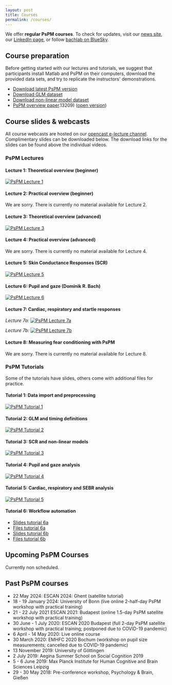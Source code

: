 ```yaml
---
layout: post
title: Courses
permalink: /courses/
---
```



We offer **regular PsPM courses**. To check for updates, visit our [news site](https://bachlab.github.io/PsPM/news/), our [LinkedIn page](https://de.linkedin.com/company/caian-uni-bonn), or follow [bachlab on BlueSky](https://bsky.app/profile/bachlab.bsky.social).


## Course preparation
Before getting started with our lectures and tutorials, we suggest that participants install Matlab and PsPM on their computers, download the provided data sets, and try to replicate the instructors' demonstrations. 

* [Download latest PsPM version](https://bachlab.github.io/PsPM/software/)
* [Download GLM dataset](https://github.com/bachlab/PsPM-tutorial-datasets/releases/download/tutorial-datasets/Tutorial_dataset_GLM.zip)
* [Download non-linear model dataset](https://github.com/bachlab/PsPM-tutorial-datasets/releases/download/tutorial-datasets/Tutorial_dataset_DCM.zip)
* [PsPM overview paper](https://doi.org/10.1111/psyp).13209)                                                                                                                                                                                                                                                                                                                                                                                                                                                                                                                                                                                                                                                                                                                                                                                                                                                                                                                                                                  ([open version](https://discovery.ucl.ac.uk/id/eprint/10070115/))



## Course slides & webcasts

All course webcasts are hosted on our [opencast e-lecture channel](https://electure.uni-bonn.de/engage/ui/index.html?e=1&p=1&epFrom=2ba1b253-ff81-4bd6-bf6e-624ad850bce1). Complimentary slides can be downloaded below. The download links for the slides can be found above the individual videos.


### PsPM Lectures 

#### **Lecture 1: Theoretical overview (beginner)** 

[![PsPM Lecture 1](https://www.caian.uni-bonn.de/media/pspm-lecture-1_small.jpg)](https://electure.uni-bonn.de/paella7/ui/watch.html?id=a256bf0a-3c51-4bcf-bf6f-45b6f1013613)


#### **Lecture 2: Practical overview (beginner)** 
We are sorry. There is currently no material available for Lecture 2.


#### **Lecture 3: Theoretical overview (advanced)** 

[![PsPM Lecture 3](https://www.caian.uni-bonn.de/media/pspm-lecture-3_small.jpg)](https://electure.uni-bonn.de/paella7/ui/watch.html?id=99bbede5-f3a2-4993-8af0-0493f5dc11ab)


#### **Lecture 4: Practical overview (advanced)** 
We are sorry. There is currently no material available for Lecture 4.


#### **Lecture 5: Skin Conductance Responses (SCR)** 

[![PsPM Lecture 5](https://www.caian.uni-bonn.de/media/pspm-lecture-5_small.jpg)](https://electure.uni-bonn.de/paella7/ui/watch.html?id=9710ce99-a74f-4073-aa8c-8edd400d1570)


#### **Lecture 6: Pupil and gaze** (Dominik R. Bach)

[![PsPM Lecture 6](https://www.caian.uni-bonn.de/media/pspm-lecture-6_small.jpg)](https://electure.uni-bonn.de/paella7/ui/watch.html?id=bd2ed4fb-14ed-4e71-b32e-c3098912ac29)


#### **Lecture 7: Cardiac, respiratory and startle responses** 
*Lecture 7a:* 
[![PsPM Lecture 7a](https://www.caian.uni-bonn.de/media/pspm-lecture-7a_small.jpg)](https://electure.uni-bonn.de/paella7/ui/watch.html?id=9bdf9373-fdb8-4b59-8a45-69263e715cc5)

*Lecture 7b:* 
[![PsPM Lecture 7b](https://www.caian.uni-bonn.de/media/pspm-lecture-7b_small.jpg)](https://electure.uni-bonn.de/paella7/ui/watch.html?id=a98b09d2-571f-4b9f-a6d9-f579f3bb8eec)     


#### **Lecture 8: Measuring fear conditioning with PsPM**
We are sorry. There is currently no material available for Lecture 8.



### PsPM Tutorials
Some of the tutorials have slides, others come with additional files for practice. 

#### **Tutorial 1: Data import and preprocessing**
[![PsPM Tutorial 1](https://www.caian.uni-bonn.de/media/pspm-tutorial-1_small.jpg)](https://electure.uni-bonn.de/paella7/ui/watch.html?id=99dbec06-b744-4461-8e70-131ce687a9b4)


#### **Tutorial 2: GLM and timing definitions** 
[![PsPM Tutorial 2](https://www.caian.uni-bonn.de/media/pspm-tutorial-2_small.jpg)](https://electure.uni-bonn.de/paella7/ui/watch.html?id=e803118a-77c8-4f31-8744-c03b23bef6dc)


#### **Tutorial 3: SCR and non-linear models** 
[![PsPM Tutorial 3](https://www.caian.uni-bonn.de/media/pspm-tutorial-3_small.jpg)](https://electure.uni-bonn.de/paella7/ui/watch.html?id=a310e31a-010b-4ebb-9076-daf15d3bf2f0)


#### **Tutorial 4: Pupil and gaze analysis** 
[![PsPM Tutorial 4](https://www.caian.uni-bonn.de/media/pspm-tutorial-4_small.jpg)](https://electure.uni-bonn.de/paella7/ui/watch.html?id=c15a44c7-7e04-4b7b-a0df-fa2e7b565739)   


#### **Tutorial 5: Cardiac, respiratory and SEBR analysis** 
[![PsPM Tutorial 5](https://www.caian.uni-bonn.de/media/pspm-tutorial-5_small.jpg)](https://electure.uni-bonn.de/paella7/ui/watch.html?id=a98b09d2-571f-4b9f-a6d9-f579f3bb8eec)


#### **Tutorial 6: Workflow automation** 
* [Slides tutorial 6a](https://docs.google.com/presentation/d/1LsaEB3MozxvxJVSfZUQdXBhJ6BjEkqLeFf_0nZiD4Zc/edit?usp=sharing)
* [Files tutorial 6a](https://drive.google.com/open?id=1na1wGlCaDZLreLtEi1iEj1Y5Glqd4mFP)  
* [Slides tutorial 6b](https://docs.google.com/presentation/d/1YuNKejeTsCrpURCYGjCTf0_m62dsVh9Z9xu05JRnpfw/edit?usp=sharing)
* [Files tutorial 6b](https://drive.google.com/open?id=1g5Wnmu1ghUtNWo9vMWv52WTL4qNi8N88)  



## Upcoming PsPM Courses
Currently non scheduled.    



## Past PsPM courses

-   22 May 2024: ESCAN 2024: Ghent (satellite tutorial)  
-   18 - 19 January 2024: University of Bonn (live online 2-half-day PsPM workshop with practical training)
-   21 - 22 July 2021 ESCAN 2021: Budapest (online 1.5-day PsPM satellite workshop with practical training)
-   30 June - 1 July 2020: ESCAN 2020 Budapest (full 2-day PsPM satellite workshop with practical training; postponed due to COVID-19 pandemic)
-   6 April - 14 May 2020: Live online course 
-   30 March 2020: EMHFC 2020 Bochum (workshop on pupil size measurements; cancelled due to COVID-19 pandemic)
-   13 November 2019: University of Göttingen
-   2 July 2019: Aegina Summer School on Social Cognition 2019
-   5 - 6 June 2019: Max Planck Institute for Human Cognitive and Brain Sciences Leipzig
-   29 - 30 May 2018: Pre-conference workshop, Psychology & Brain, Gießen
